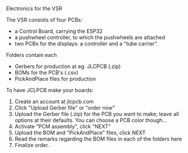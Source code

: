 Electronics for the VSR

The VSR consists of four PCBs:
- a Control Board, carrying the ESP32
- a pushwheel controller, to which the pushwheels are attached
- two PCBs for the displays: a controller and a "tube carrier".

Folders contain each
- Gerbers for production at eg. JLCPCB (.zip)
- BOMs for the PCB's (.csv)
- PickAndPlace files for production

To have JCLPCB make your boards:
1) Create an account at jlcpcb.com
2) Click "Upload Gerber file" or "order now"
3) Upload the Gerber file (.zip) for the PCB you want to make; leave all options at their defaults. You can choose a PCB color though...
4) Activate "PCM assembly", click "NEXT"
5) Upload the BOM and "PickAndPlace" files, click NEXT
6) Read the remarks regarding the BOM files in each of the folders here
7) Finalize order.
